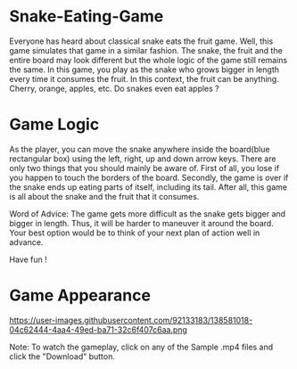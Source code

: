 # Snake-Eating-Game

Everyone has heard about classical snake eats the fruit game. Well, this game simulates that game in a similar fashion. The snake, the fruit and the entire board may look different but the whole logic of the game still remains the same. In this game, you play as the snake who grows bigger in length every time it consumes the fruit. In this context, the fruit can be anything. Cherry, orange, apples, etc. Do snakes even eat apples ?

# Game Logic

As the player, you can move the snake anywhere inside the board(blue rectangular box) using the left, right, up and down arrow keys. There are only two things that you should mainly be aware of. First of all, you lose if you happen to touch the borders of the board. Secondly, the game is over if the snake ends up eating parts of itself, including its tail. After all, this game is all about the snake and the fruit that it consumes.

Word of Advice: The game gets more difficult as the snake gets bigger and bigger in length. Thus, it will be harder to maneuver it around the board. Your best option would be to think of your next plan of action well in advance. 

Have fun !

# Game Appearance

https://user-images.githubusercontent.com/92133183/138581018-04c62444-4aa4-49ed-ba71-32c6f407c6aa.png

Note: To watch the gameplay, click on any of the Sample .mp4 files and click the "Download" button.
